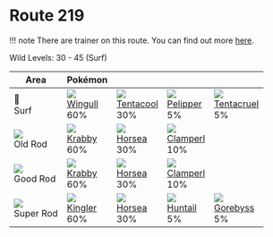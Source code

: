 # Route 219

!!! note
    There are trainer on this route. You can find out more [here](../../trainer_pokemon/route_219/).

Wild Levels: 30 - 45 (Surf)

Area                         | Pokémon                          | &nbsp;                           | &nbsp;                           | &nbsp;
---                          | ---                              | ---                              | ---                              | ---
🌊<br> Surf                   | ![][278]<br> [Wingull]<br> 60%  | ![][072]<br> [Tentacool]<br> 30%| ![][279]<br> [Pelipper]<br> 5%  | ![][073]<br> [Tentacruel]<br> 5%
![][old-rod]<br> Old Rod     | ![][098]<br> [Krabby]<br> 60%   | ![][116]<br> [Horsea]<br> 30%   | ![][366]<br> [Clamperl]<br> 10%
![][good-rod]<br> Good Rod   | ![][098]<br> [Krabby]<br> 60%   | ![][116]<br> [Horsea]<br> 30%   | ![][366]<br> [Clamperl]<br> 10%
![][super-rod]<br> Super Rod | ![][099]<br> [Kingler]<br> 60%  | ![][116]<br> [Horsea]<br> 30%   | ![][367]<br> [Huntail]<br> 5%   | ![][368]<br> [Gorebyss]<br> 5%


[Tentacool]: ../../pokemon_changes/072/
[Tentacruel]: ../../pokemon_changes/073/
[Krabby]: ../../pokemon_changes/098/
[Kingler]: ../../pokemon_changes/099/
[Horsea]: ../../pokemon_changes/116/
[Wingull]: ../../pokemon_changes/278/
[Pelipper]: ../../pokemon_changes/279/
[Clamperl]: ../../pokemon_changes/366/
[Huntail]: ../../pokemon_changes/367/
[Gorebyss]: ../../pokemon_changes/368/
[good-rod]: ../img/items/good-rod.png
[old-rod]: ../img/items/old-rod.png
[super-rod]: ../img/items/super-rod.png
[072]: ../img/pokemon/072.png
[073]: ../img/pokemon/073.png
[098]: ../img/pokemon/098.png
[099]: ../img/pokemon/099.png
[116]: ../img/pokemon/116.png
[278]: ../img/pokemon/278.png
[279]: ../img/pokemon/279.png
[366]: ../img/pokemon/366.png
[367]: ../img/pokemon/367.png
[368]: ../img/pokemon/368.png
